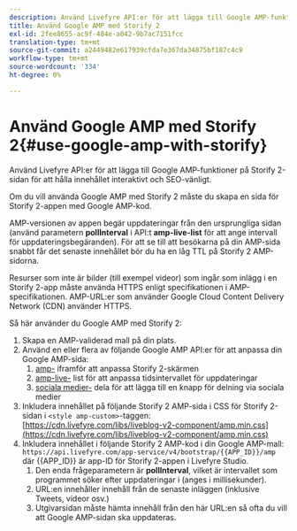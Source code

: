 ```yaml
---
description: Använd Livefyre API:er för att lägga till Google AMP-funktioner på Storify 2-sidan för att hålla innehållet interaktivt och SEO-vänligt.
title: Använd Google AMP med Storify 2
exl-id: 2fee8655-ac9f-484e-a042-9b7ac7151fcc
translation-type: tm+mt
source-git-commit: a2449482e617939cfda7e367da34875bf187c4c9
workflow-type: tm+mt
source-wordcount: '334'
ht-degree: 0%

---
```


# Använd Google AMP med Storify 2{#use-google-amp-with-storify}

Använd Livefyre API:er för att lägga till Google AMP-funktioner på Storify 2-sidan för att hålla innehållet interaktivt och SEO-vänligt.

Om du vill använda Google AMP med Storify 2 måste du skapa en sida för Storify 2-appen med Google AMP-kod.

AMP-versionen av appen begär uppdateringar från den ursprungliga sidan (använd parametern **pollInterval** i API:t **amp-live-list** för att ange intervall för uppdateringsbegäranden). För att se till att besökarna på din AMP-sida snabbt får det senaste innehållet bör du ha en låg TTL på Storify 2 AMP-sidorna.

Resurser som inte är bilder (till exempel videor) som ingår som inlägg i en Storify 2-app måste använda HTTPS enligt specifikationen i AMP-specifikationen. AMP-URL:er som använder Google Cloud Content Delivery Network (CDN) använder HTTPS.

Så här använder du Google AMP med Storify 2:

1. Skapa en AMP-validerad mall på din plats.
1. Använd en eller flera av följande Google AMP API:er för att anpassa din Google AMP-sida:
   1. [amp-](https://www.ampproject.org/docs/reference/components/amp-iframe) iframför att anpassa Storify 2-skärmen
   1. [amp-live-](https://www.ampproject.org/docs/reference/components/amp-live-list) list för att anpassa tidsintervallet för uppdateringar
   1. [sociala medier-](https://www.ampproject.org/docs/reference/components/amp-social-share) dela för att lägga till en knapp för delning via sociala medier
1. Inkludera innehållet på följande Storify 2 AMP-sida i CSS för Storify 2-sidan i `<style amp-custom>`-taggen: [https://cdn.livefyre.com/libs/liveblog-v2-component/amp.min.css](https://cdn.livefyre.com/libs/liveblog-v2-component/amp.min.css)
1. Inkludera innehållet i följande Storify 2 AMP-kod i din Google AMP-mall: `https://api.livefyre.com/app-service/v4/bootstrap/{{APP_ID}}/amp` där {{APP_ID}} är app-ID för Storify 2-appen i Livefyre Studio.
   1. Den enda frågeparametern är **pollInterval**, vilket är intervallet som programmet söker efter uppdateringar i (anges i millisekunder).
   1. URL:en innehåller innehåll från de senaste inläggen (inklusive Tweets, videor osv.)
   1. Utgivarsidan måste hämta innehåll från den här URL:en så ofta du vill att Google AMP-sidan ska uppdateras.
